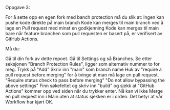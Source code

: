Oppgave 3:

For å sette opp en egen fork med banch protection må du slik at:
    Ingen kan pushe kode direkte på main branch
    Kode kan merges til main branch ved å lage en Pull request med minst en godkjenning
    Kode kan merges til main bare når feature branchen som pull requesten er basert på, er verifisert av GitHub Actions.
    
Må du:

Gå til din fork av dette repoet.
Gå til Settings og så Branches.
Se etter seksjonen "Branch Protection Rules", ligger som alternativ nummer to for meg.
Trykk på "Add"
Skriv inn "main" som branch name
Huk av 
    "require a pull request before merging" for å tvinge at man må lage en pull request.
    "Require status check to pass before merging"
    "Do not allow bypassing the above settings"
Finn søkefeltet og skriv inn "build" og sjekk at "GitHub Actions" kommer opp ved siden når du trykker enter.
Nå kan vi ikke Merge en pull request inn i Main uten at status sjekken er i orden. Det betyr at vår Workflow har kjørt OK.
